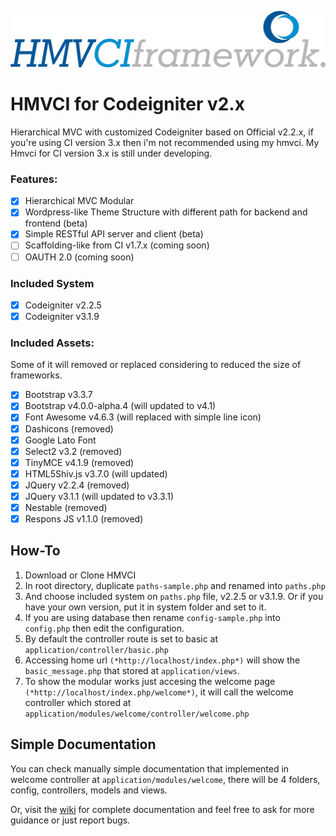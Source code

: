 ![](https://github.com/rahendz/hmvci/raw/master/application/includes/assets/images/hmvci-logo.png)

# HMVCI for Codeigniter v2.x
Hierarchical MVC with customized Codeigniter based on Official v2.2.x, if you're using CI version 3.x then i'm not recommended using my hmvci. My Hmvci for CI version 3.x is still under developing.

### Features:
- [x] Hierarchical MVC Modular
- [x] Wordpress-like Theme Structure with different path for backend and frontend (beta)
- [x] Simple RESTful API server and client (beta)
- [ ] Scaffolding-like from CI v1.7.x (coming soon)
- [ ] OAUTH 2.0 (coming soon)

### Included System
- [x] Codeigniter v2.2.5
- [x] Codeigniter v3.1.9

### Included Assets:
Some of it will removed or replaced considering to reduced the size of frameworks.
- [x] Bootstrap v3.3.7
- [x] Bootstrap v4.0.0-alpha.4 (will updated to v4.1)
- [x] Font Awesome v4.6.3 (will replaced with simple line icon)
- [x] Dashicons (removed)
- [x] Google Lato Font
- [x] Select2 v3.2 (removed)
- [x] TinyMCE v4.1.9 (removed)
- [x] HTML5Shiv.js v3.7.0 (will updated)
- [x] JQuery v2.2.4 (removed)
- [x] JQuery v3.1.1 (will updated to v3.3.1)
- [x] Nestable (removed)
- [x] Respons JS v1.1.0 (removed)

## How-To
1.  Download or Clone HMVCI
2.  In root directory, duplicate `paths-sample.php` and renamed into `paths.php`
3.  And choose included system on `paths.php` file, v2.2.5 or v3.1.9. Or if you have your own version, put it in system folder and set to it.
4.  If you are using database then rename `config-sample.php` into `config.php` then edit the configuration.
5.  By default the controller route is set to basic at `application/controller/basic.php`
6.  Accessing home url `(*http://localhost/index.php*)` will show the `basic_message.php` that stored at `application/views`.
7. To show the modular works just accesing the welcome page `(*http://localhost/index.php/welcome*)`, it will call the welcome controller which stored at `application/modules/welcome/controller/welcome.php`

## Simple Documentation
You can check manually simple documentation that implemented in welcome controller at `application/modules/welcome`, 
there will be 4 folders, config, controllers, models and views.

Or, visit the [wiki](https://github.com/rahendz/HMVCI/wiki) for complete documentation and feel free to ask for more guidance or just report bugs.